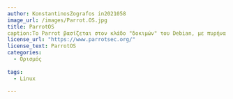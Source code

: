 ```yaml
---
author: KonstantinosZografos in2021058
image_url: /images/Parrot.OS.jpg
title: ParrotOS
caption:Το Parrot βασίζεται στον κλάδο "δοκιμών" του Debian, με πυρήνα Linux 5.10. Ακολουθεί ένα μοντέλο ανάπτυξης κυλιόμενης απελευθέρωσης.Τα περιβάλλοντα επιφάνειας εργασίας είναι MATE και ο προεπιλεγμένος διαχειριστής οθόνης είναι το LightDM.Το σύστημα είναι πιστοποιημένο ότι λειτουργεί σε συσκευές που έχουν τουλάχιστον 256 MB μνήμης RAM και είναι κατάλληλο για αρχιτεκτονικές επεξεργαστών 32-bit (i386) και 64-bit (amd64). Επιπλέον, το έργο είναι διαθέσιμο για ARMv7 (armhf) αρχιτεκτονικές.Τον Ιούνιο του 2017, η ομάδα Parrot ανακοίνωσε ότι σκέφτεται να αλλάξει από Debian σε Devuan, κυρίως λόγω προβλημάτων με το systemd.Από τις 21 Ιανουαρίου 2019, η ομάδα Parrot άρχισε να καταργεί σταδιακά την ανάπτυξη του ISO 32-bit (i386).Τον Αύγουστο του 2020, το Parrot OS υποστηρίζει επίσημα το Lightweight Xfce Desktop.
license_url: "https://www.parrotsec.org/"
license_text: ParrotOS
categories:
  - Ορισμός
  
tags:
  - Linux
  
---
```


